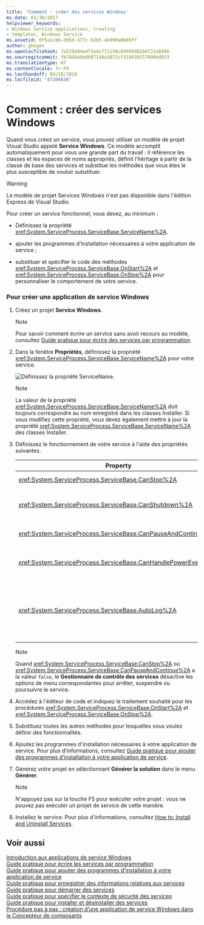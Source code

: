 ```yaml
---
title: 'Comment : créer des services Windows'
ms.date: 03/30/2017
helpviewer_keywords:
- Windows Service applications, creating
- templates, Windows Service
ms.assetid: 0f5e2cbb-d95d-477c-b2b5-4b990e6b86ff
author: ghogen
ms.openlocfilehash: 7a529a94edf3a4cf71150c04994d82b8f21eb996
ms.sourcegitcommit: fb78d8abbdb87144a3872cf154930157090dd933
ms.translationtype: HT
ms.contentlocale: fr-FR
ms.lasthandoff: 09/28/2018
ms.locfileid: "47204636"
---
```

# <a name="how-to-create-windows-services"></a>Comment : créer des services Windows
Quand vous créez un service, vous pouvez utiliser un modèle de projet Visual Studio appelé **Service Windows**. Ce modèle accomplit automatiquement pour vous une grande part du travail : il référence les classes et les espaces de noms appropriés, définit l'héritage à partir de la classe de base des services et substitue les méthodes que vous êtes le plus susceptible de vouloir substituer.  
  
> [!WARNING]
>  Le modèle de projet Services Windows n'est pas disponible dans l'édition Express de Visual Studio.  
  
 Pour créer un service fonctionnel, vous devez, au minimum :  
  
-   Définissez la propriété <xref:System.ServiceProcess.ServiceBase.ServiceName%2A>.  
  
-   ajouter les programmes d'installation nécessaires à votre application de service ;  
  
-   substituer et spécifier le code des méthodes <xref:System.ServiceProcess.ServiceBase.OnStart%2A> et <xref:System.ServiceProcess.ServiceBase.OnStop%2A> pour personnaliser le comportement de votre service.  
  
### <a name="to-create-a-windows-service-application"></a>Pour créer une application de service Windows  
  
1.  Créez un projet **Service Windows**.  
  
    > [!NOTE]
    >  Pour savoir comment écrire un service sans avoir recours au modèle, consultez [Guide pratique pour écrire des services par programmation](../../../docs/framework/windows-services/how-to-write-services-programmatically.md).  
  
2.  Dans la fenêtre **Propriétés**, définissez la propriété <xref:System.ServiceProcess.ServiceBase.ServiceName%2A> pour votre service.  
  
     ![Définissez la propriété ServiceName.](../../../docs/framework/windows-services/media/windowsservice-servicename.PNG "WindowsService_ServiceName")  
  
    > [!NOTE]
    >  La valeur de la propriété <xref:System.ServiceProcess.ServiceBase.ServiceName%2A> doit toujours correspondre au nom enregistré dans les classes Installer. Si vous modifiez cette propriété, vous devez également mettre à jour la propriété <xref:System.ServiceProcess.ServiceBase.ServiceName%2A> des classes Installer.  
  
3.  Définissez le fonctionnement de votre service à l'aide des propriétés suivantes.  
  
    |Property|Paramètre|  
    |--------------|-------------|  
    |<xref:System.ServiceProcess.ServiceBase.CanStop%2A>|`True` pour indiquer que le service acceptera des demandes d'arrêt ; `false` pour empêcher tout arrêt du service.|  
    |<xref:System.ServiceProcess.ServiceBase.CanShutdown%2A>|`True` pour indiquer que le service doit recevoir une notification en cas d'arrêt de l'ordinateur sur lequel il s'exécute, ce qui lui permet d'appeler la procédure <xref:System.ServiceProcess.ServiceBase.OnShutdown%2A>.|  
    |<xref:System.ServiceProcess.ServiceBase.CanPauseAndContinue%2A>|`True` pour indiquer que le service acceptera les demandes de suspension ou de redémarrage ; `false` pour empêcher une suspension et un redémarrage du service.|  
    |<xref:System.ServiceProcess.ServiceBase.CanHandlePowerEvent%2A>|`True` pour indiquer que le service peut gérer la notification des changements apportés à l’état d’alimentation de l’ordinateur ; `false` pour empêcher le service d’être notifié de ces changements.|  
    |<xref:System.ServiceProcess.ServiceBase.AutoLog%2A>|`True` pour écrire des entrées à caractère informatif dans le journal des événements de l'application lorsque votre service effectue une action ; `false` pour désactiver cette fonctionnalité. Pour plus d’informations, consultez [Guide pratique pour enregistrer des informations relatives aux services](../../../docs/framework/windows-services/how-to-log-information-about-services.md). **Remarque :** Par défaut, <xref:System.ServiceProcess.ServiceBase.AutoLog%2A> a la valeur `true`.|  
  
    > [!NOTE]
    >  Quand <xref:System.ServiceProcess.ServiceBase.CanStop%2A> ou <xref:System.ServiceProcess.ServiceBase.CanPauseAndContinue%2A> a la valeur `false`, le **Gestionnaire de contrôle des services** désactive les options de menu correspondantes pour arrêter, suspendre ou poursuivre le service.  
  
4.  Accédez à l'éditeur de code et indiquez le traitement souhaité pour les procédures <xref:System.ServiceProcess.ServiceBase.OnStart%2A> et <xref:System.ServiceProcess.ServiceBase.OnStop%2A>.  
  
5.  Substituez toutes les autres méthodes pour lesquelles vous voulez définir des fonctionnalités.  
  
6.  Ajoutez les programmes d'installation nécessaires à votre application de service. Pour plus d’informations, consultez [Guide pratique pour ajouter des programmes d’installation à votre application de service](../../../docs/framework/windows-services/how-to-add-installers-to-your-service-application.md).  
  
7.  Générez votre projet en sélectionnant **Générer la solution** dans le menu **Générer**.  
  
    > [!NOTE]
    >  N'appuyez pas sur la touche F5 pour exécuter votre projet : vous ne pouvez pas exécuter un projet de service de cette manière.  
  
8.  Installez le service. Pour plus d'informations, consultez [How to: Install and Uninstall Services](../../../docs/framework/windows-services/how-to-install-and-uninstall-services.md).  
  
## <a name="see-also"></a>Voir aussi  
 [Introduction aux applications de service Windows](../../../docs/framework/windows-services/introduction-to-windows-service-applications.md)  
 [Guide pratique pour écrire les services par programmation](../../../docs/framework/windows-services/how-to-write-services-programmatically.md)  
 [Guide pratique pour ajouter des programmes d’installation à votre application de service](../../../docs/framework/windows-services/how-to-add-installers-to-your-service-application.md)  
 [Guide pratique pour enregistrer des informations relatives aux services](../../../docs/framework/windows-services/how-to-log-information-about-services.md)  
 [Guide pratique pour démarrer des services](../../../docs/framework/windows-services/how-to-start-services.md)  
 [Guide pratique pour spécifier le contexte de sécurité des services](../../../docs/framework/windows-services/how-to-specify-the-security-context-for-services.md)  
 [Guide pratique pour installer et désinstaller des services](../../../docs/framework/windows-services/how-to-install-and-uninstall-services.md)  
 [Procédure pas à pas : création d’une application de service Windows dans le Concepteur de composants](../../../docs/framework/windows-services/walkthrough-creating-a-windows-service-application-in-the-component-designer.md)
